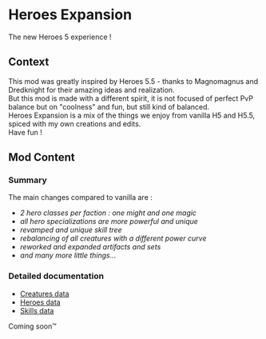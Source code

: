 # Heroes Expansion

The new Heroes 5 experience !

## Context

This mod was greatly inspired by Heroes 5.5 - thanks to Magnomagnus and Dredknight for their amazing ideas and realization.  
But this mod is made with a different spirit, it is not focused of perfect PvP balance but on "coolness" and fun, but still kind of balanced.  
Heroes Expansion is a mix of the things we enjoy from vanilla H5 and H5.5, spiced with my own creations and edits.  
Have fun !

## Mod Content

### Summary

The main changes compared to vanilla are :
- *2 hero classes per faction : one might and one magic*
- *all hero specializations are more powerful and unique*
- *revamped and unique skill tree*
- *rebalancing of all creatures with a different power curve*
- *reworked and expanded artifacts and sets*
- *and many more little things...*

### Detailed documentation

- [Creatures data](doc/CREATURES.md)
- [Heroes data](doc/HEROES.md)
- [Skills data](doc/SKILLS.md)

Coming soon™
